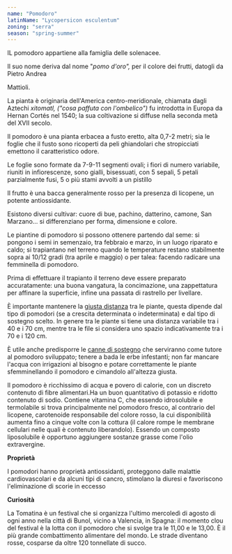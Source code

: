 ```yaml
---
name: "Pomodoro"
latinName: "Lycopersicon esculentum"
zoning: "serra"
season: "spring-summer"
---
```


IL pomodoro appartiene alla famiglia delle solenacee.

Il suo nome deriva dal nome "*pomo d'oro",* per il colore dei frutti,
datogli da Pietro Andrea

Mattioli.

La pianta è originaria dell\'America centro-meridionale, chiamata dagli
Aztechi *xitomatl, ("cosa paffuta con l'ombelico")* fu introdotta in
Europa da Hernan Cortés nel 1540; la sua coltivazione si diffuse nella
seconda metà del XVII secolo.

Il pomodoro è una pianta erbacea a fusto eretto, alta 0,7-2 metri; sia
le foglie che il fusto sono ricoperti da peli ghiandolari che
stropicciati emettono il caratteristico odore.

Le foglie sono formate da 7-9-11 segmenti ovali; i fiori di numero
variabile, riuniti in infiorescenze, sono gialli, bisessuati, con 5
sepali, 5 petali parzialmente fusi, 5 o più stami avvolti a un pistillo

Il frutto è una bacca generalmente rosso per la presenza di licopene, un
potente antiossidante.

Esistono diversi cultivar: cuore di bue, pachino, datterino, camone, San
Marzano... si differenziano per forma, dimensione e colore.

Le piantine di pomodoro si possono ottenere partendo dal seme: si
pongono i semi in semenzaio, tra febbraio e marzo, in un luogo riparato
e caldo; si trapiantano nel terreno quando le temperature restano
stabilmente sopra ai 10/12 gradi (tra aprile e maggio) o per talea:
facendo radicare una femminella di pomodoro.

Prima di effettuare il trapianto il terreno deve essere preparato
accuratamente: una buona vangatura, la concimazione, una zappettatura
per affinare la superficie, infine una passata di rastrello per
livellare.

È importante mantenere la [giusta
distanza](https://www.ortodacoltivare.it/coltivare/distanza-diradare.html) tra
le piante, questa dipende dal tipo di pomodori (se a crescita
determinata o indeterminata) e dal tipo di sostegno scelto. In genere
tra le piante si tiene una distanza variabile tra i 40 e i 70 cm, mentre
tra le file si considera uno spazio indicativamente tra i 70 e i 120 cm.

È utile anche predisporre le [canne di
sostegno](https://www.ortodacoltivare.it/coltivare/tutori-pomodoro.html) che
serviranno come tutore al pomodoro sviluppato; tenere a bada le erbe
infestanti; non far mancare l'acqua con irrigazioni al bisogno e potare
correttamente le piante sfemminellando il pomodoro e cimandolo
all'altezza giusta.

Il pomodoro è ricchissimo di acqua e povero di calorie, con un discreto
contenuto di fibre alimentari.Ha un buon quantitativo di potassio e
ridotto contenuto di sodio. Contiene vitamina C, che essendo
idrosolubile e termolabile si trova principalmente nel pomodoro fresco,
al contrario del licopene, carotenoide responsabile del colore rosso, la
cui disponibilità aumenta fino a cinque volte con la cottura (il calore
rompe le membrane cellulari nelle quali è contenuto liberandolo).
Essendo un composto liposolubile è opportuno aggiungere sostanze grasse
come l'olio extravergine.

**Proprietà**

I pomodori hanno proprietà antiossidanti, proteggono dalle malattie
cardiovascolari e da alcuni tipi di cancro, stimolano la diuresi e
favoriscono l'eliminazione di scorie in eccesso

**Curiosità**

La Tomatina è un festival che si organizza l'ultimo mercoledì
di agosto di ogni anno nella città di Bunol, vicino a Valencia,
in Spagna: il momento clou del festival è la lotta con il pomodoro che
si svolge tra le 11,00 e le 13,00. È il più grande combattimento
alimentare del mondo. Le strade diventano rosse, cosparse da oltre 120
tonnellate di succo.
